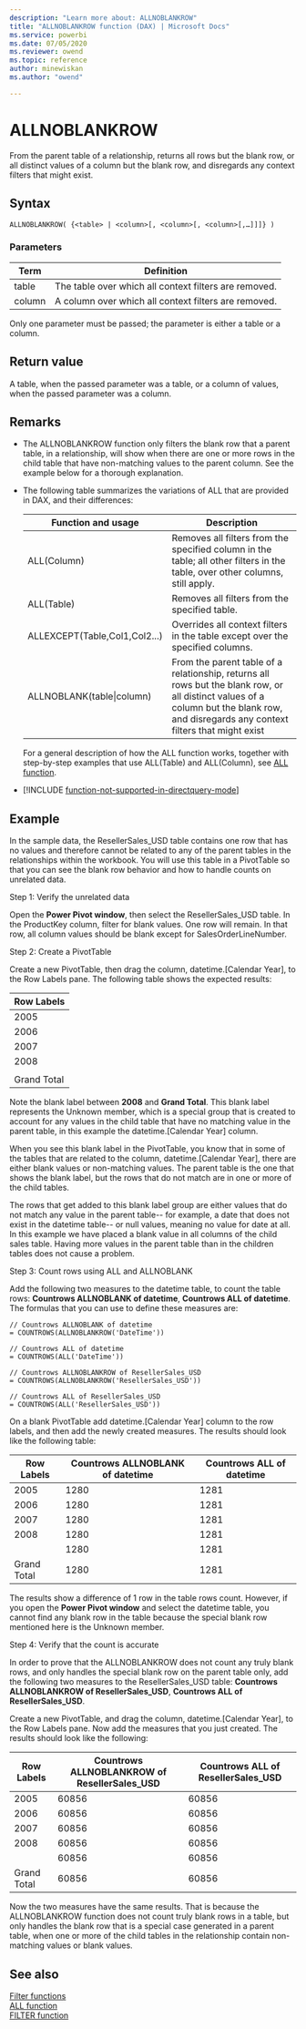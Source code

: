 ```yaml
---
description: "Learn more about: ALLNOBLANKROW"
title: "ALLNOBLANKROW function (DAX) | Microsoft Docs"
ms.service: powerbi 
ms.date: 07/05/2020
ms.reviewer: owend
ms.topic: reference
author: minewiskan
ms.author: "owend"

---
```

# ALLNOBLANKROW

From the parent table of a relationship, returns all rows but the blank row, or all distinct values of a column but the blank row, and disregards any context filters that might exist.  
  
## Syntax  
  
```dax
ALLNOBLANKROW( {<table> | <column>[, <column>[, <column>[,…]]]} )
```
  
### Parameters  
  
|Term|Definition|  
|--------|--------------|  
|table|The table over which all context filters are removed.|  
|column|A column over which all context filters are removed.|  
  
Only one parameter must be passed; the parameter is either a table or a column.  
  
## Return value

A table, when the passed parameter was a table, or a column of values, when the passed parameter was a column.  
  
## Remarks

- The ALLNOBLANKROW function only filters the blank row that a parent table, in a relationship, will show when there are one or more rows in the child table that have non-matching values to the parent column. See the example below for a thorough explanation.  
  
- The following table summarizes the variations of ALL that are provided in DAX, and their differences:  
  
    |Function and usage|Description|  
    |----------------------|---------------|  
    |ALL(Column)|Removes all filters from the specified column in the table; all other filters in the table, over other columns, still apply.|  
    |ALL(Table)|Removes all filters from the specified table.|  
    |ALLEXCEPT(Table,Col1,Col2...)|Overrides all context filters in the table except over the specified columns.|  
    |ALLNOBLANK(table&#124;column)|From the parent table of a relationship, returns all rows but the blank row, or all distinct values of a column but the blank row, and disregards any context filters that might exist|  

    For a general description of how the ALL function works, together with step-by-step examples that use ALL(Table) and ALL(Column), see [ALL function](all-function-dax.md).  

- [!INCLUDE [function-not-supported-in-directquery-mode](includes/function-not-supported-in-directquery-mode.md)]

## Example

In the sample data, the ResellerSales_USD table contains one row that has no values and therefore cannot be related to any of the parent tables in the relationships within the workbook. You will use this table in a PivotTable so that you can see the blank row behavior and how to handle counts on unrelated data.  
  
Step 1: Verify the unrelated data 
  
Open the **Power Pivot window**, then select the ResellerSales_USD table. In the ProductKey column, filter for blank values. One row will remain. In that row, all column values should be blank except for SalesOrderLineNumber.  
  
Step 2: Create a PivotTable  
  
Create a new PivotTable, then drag the column, datetime.[Calendar Year], to the Row Labels pane. The following table shows the expected results:  
  
|Row Labels|  
|--------------|  
|2005|  
|2006|  
|2007|  
|2008|  
||  
|Grand Total|  
  
Note the blank label between **2008** and **Grand Total**. This blank label represents the Unknown member, which is a special group that is created to account for any values in the child table that have no matching value in the parent table, in this example the datetime.[Calendar Year] column.  
  
When you see this blank label in the PivotTable, you know that in some of the tables that are related to the column, datetime.[Calendar Year], there are either blank values or non-matching values. The parent table is the one that shows the blank label, but the rows that do not match are in one or more of the child tables.  
  
The rows that get added to this blank label group are either values that do not match any value in the parent table-- for example, a date that does not exist in the datetime table-- or null values, meaning no value for date at all. In this example we have placed a blank value in all columns of the child sales table. Having more values in the parent table than in the children tables does not cause a problem.  
  
Step 3: Count rows using ALL and ALLNOBLANK 
  
Add the following two measures to the datetime table, to count the table rows: **Countrows ALLNOBLANK of datetime**, **Countrows ALL of datetime**. The formulas that you can use to define these measures are:  

```dax
// Countrows ALLNOBLANK of datetime  
= COUNTROWS(ALLNOBLANKROW('DateTime'))  
  
// Countrows ALL of datetime  
= COUNTROWS(ALL('DateTime'))  
  
// Countrows ALLNOBLANKROW of ResellerSales_USD  
= COUNTROWS(ALLNOBLANKROW('ResellerSales_USD'))  
  
// Countrows ALL of ResellerSales_USD  
= COUNTROWS(ALL('ResellerSales_USD'))  
```
  
On a blank PivotTable add datetime.[Calendar Year] column to the row labels, and then add the newly created measures.  The results should look like the following table:  
  
|Row Labels|Countrows ALLNOBLANK of datetime|Countrows ALL of datetime|  
|--------------|------------------------------------|-----------------------------|  
|2005|1280|1281|  
|2006|1280|1281|  
|2007|1280|1281|  
|2008|1280|1281|  
||1280|1281|  
|Grand Total|1280|1281|  
  
The results show a difference of 1 row in the table rows count. However, if you open the **Power Pivot window** and select the datetime table, you cannot find any blank row in the table because the special blank row mentioned here is the Unknown member.  
  
Step 4: Verify that the count is accurate
  
In order to prove that the ALLNOBLANKROW does not count any truly blank rows, and only handles the special blank row on the parent table only, add the following two measures to the ResellerSales_USD table: **Countrows ALLNOBLANKROW of ResellerSales_USD**, **Countrows ALL of ResellerSales_USD**.  
  
Create a new PivotTable, and drag the column, datetime.[Calendar Year], to the Row Labels pane. Now add the measures that you just created. The results should look like the following:  
  
|Row Labels|Countrows ALLNOBLANKROW of ResellerSales_USD|Countrows ALL of ResellerSales_USD|  
|--------------|-------------------------------------------------|---------------------------------------|  
|2005|60856|60856|  
|2006|60856|60856|  
|2007|60856|60856|  
|2008|60856|60856|  
||60856|60856|  
|Grand Total|60856|60856|  
  
Now the two measures have the same results. That is because the ALLNOBLANKROW function does not count truly blank rows in a table, but only handles the blank row that is a special case generated in a parent table, when one or more of the child tables in the relationship contain non-matching values or blank values.  
  
## See also

[Filter functions](filter-functions-dax.md)  
[ALL function](all-function-dax.md)  
[FILTER function](filter-function-dax.md)  
